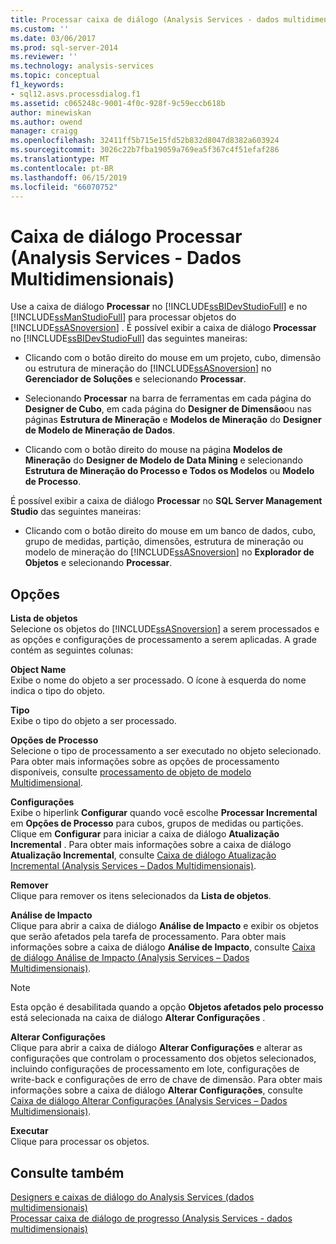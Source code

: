 ```yaml
---
title: Processar caixa de diálogo (Analysis Services - dados multidimensionais) | Microsoft Docs
ms.custom: ''
ms.date: 03/06/2017
ms.prod: sql-server-2014
ms.reviewer: ''
ms.technology: analysis-services
ms.topic: conceptual
f1_keywords:
- sql12.asvs.processdialog.f1
ms.assetid: c065248c-9001-4f0c-928f-9c59eccb618b
author: minewiskan
ms.author: owend
manager: craigg
ms.openlocfilehash: 32411ff5b715e15fd52b832d8047d8382a603924
ms.sourcegitcommit: 3026c22b7fba19059a769ea5f367c4f51efaf286
ms.translationtype: MT
ms.contentlocale: pt-BR
ms.lasthandoff: 06/15/2019
ms.locfileid: "66070752"
---
```

# <a name="process-dialog-box-analysis-services---multidimensional-data"></a>Caixa de diálogo Processar (Analysis Services - Dados Multidimensionais)
  Use a caixa de diálogo **Processar** no [!INCLUDE[ssBIDevStudioFull](../includes/ssbidevstudiofull-md.md)] e no [!INCLUDE[ssManStudioFull](../includes/ssmanstudiofull-md.md)] para processar objetos do [!INCLUDE[ssASnoversion](../includes/ssasnoversion-md.md)] . É possível exibir a caixa de diálogo **Processar** no [!INCLUDE[ssBIDevStudioFull](../includes/ssbidevstudiofull-md.md)] das seguintes maneiras:  
  
-   Clicando com o botão direito do mouse em um projeto, cubo, dimensão ou estrutura de mineração do [!INCLUDE[ssASnoversion](../includes/ssasnoversion-md.md)] no **Gerenciador de Soluções** e selecionando **Processar**.  
  
-   Selecionando **Processar** na barra de ferramentas em cada página do **Designer de Cubo**, em cada página do **Designer de Dimensão**ou nas páginas **Estrutura de Mineração** e **Modelos de Mineração** do **Designer de Modelo de Mineração de Dados**.  
  
-   Clicando com o botão direito do mouse na página **Modelos de Mineração** do **Designer de Modelo de Data Mining** e selecionando **Estrutura de Mineração do Processo e Todos os Modelos** ou **Modelo de Processo**.  
  
 É possível exibir a caixa de diálogo **Processar** no **SQL Server Management Studio** das seguintes maneiras:  
  
-   Clicando com o botão direito do mouse em um banco de dados, cubo, grupo de medidas, partição, dimensões, estrutura de mineração ou modelo de mineração do [!INCLUDE[ssASnoversion](../includes/ssasnoversion-md.md)] no **Explorador de Objetos** e selecionando **Processar**.  
  
## <a name="options"></a>Opções  
 **Lista de objetos**  
 Selecione os objetos do [!INCLUDE[ssASnoversion](../includes/ssasnoversion-md.md)] a serem processados e as opções e configurações de processamento a serem aplicadas. A grade contém as seguintes colunas:  
  
 **Object Name**  
 Exibe o nome do objeto a ser processado. O ícone à esquerda do nome indica o tipo do objeto.  
  
 **Tipo**  
 Exibe o tipo do objeto a ser processado.  
  
 **Opções de Processo**  
 Selecione o tipo de processamento a ser executado no objeto selecionado. Para obter mais informações sobre as opções de processamento disponíveis, consulte [processamento de objeto de modelo Multidimensional](multidimensional-models/processing-a-multidimensional-model-analysis-services.md).  
  
 **Configurações**  
 Exibe o hiperlink **Configurar** quando você escolhe **Processar Incremental** em **Opções de Processo** para cubos, grupos de medidas ou partições. Clique em **Configurar** para iniciar a caixa de diálogo **Atualização Incremental** . Para obter mais informações sobre a caixa de diálogo **Atualização Incremental**, consulte [Caixa de diálogo Atualização Incremental &#40;Analysis Services – Dados Multidimensionais&#41;](incremental-update-dialog-box-analysis-services-multidimensional-data.md).  
  
 **Remover**  
 Clique para remover os itens selecionados da **Lista de objetos**.  
  
 **Análise de Impacto**  
 Clique para abrir a caixa de diálogo **Análise de Impacto** e exibir os objetos que serão afetados pela tarefa de processamento. Para obter mais informações sobre a caixa de diálogo **Análise de Impacto**, consulte [Caixa de diálogo Análise de Impacto &#40;Analysis Services – Dados Multidimensionais&#41;](impact-analysis-dialog-box-analysis-services-multidimensional-data.md).  
  
> [!NOTE]  
>  Esta opção é desabilitada quando a opção **Objetos afetados pelo processo** está selecionada na caixa de diálogo **Alterar Configurações** .  
  
 **Alterar Configurações**  
 Clique para abrir a caixa de diálogo **Alterar Configurações** e alterar as configurações que controlam o processamento dos objetos selecionados, incluindo configurações de processamento em lote, configurações de write-back e configurações de erro de chave de dimensão. Para obter mais informações sobre a caixa de diálogo **Alterar Configurações**, consulte [Caixa de diálogo Alterar Configurações &#40;Analysis Services – Dados Multidimensionais&#41;](change-settings-dialog-box-analysis-services-multidimensional-data.md).  
  
 **Executar**  
 Clique para processar os objetos.  
  
## <a name="see-also"></a>Consulte também  
 [Designers e caixas de diálogo do Analysis Services &#40;dados multidimensionais&#41;](analysis-services-designers-and-dialog-boxes-multidimensional-data.md)   
 [Processar caixa de diálogo de progresso &#40;Analysis Services - dados multidimensionais&#41;](process-progress-dialog-box-analysis-services-multidimensional-data.md)  
  
  
